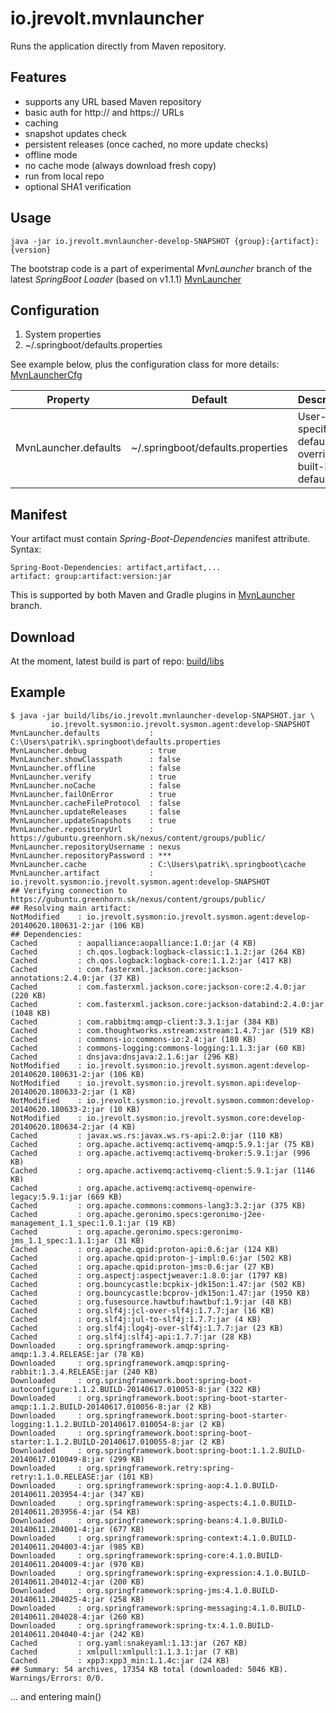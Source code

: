 io.jrevolt.mvnlauncher
===============

Runs the application directly from Maven repository.

Features
--------

- supports any URL based Maven repository
- basic auth for http:// and https:// URLs
- caching
- snapshot updates check
- persistent releases (once cached, no more update checks)
- offline mode
- no cache mode (always download fresh copy)
- run from local repo
- optional SHA1 verification


Usage
-----

	java -jar io.jrevolt.mvnlauncher-develop-SNAPSHOT {group}:{artifact}:{version}
	
The bootstrap code is a part of experimental *MvnLauncher* branch of the latest *SpringBoot Loader* (based on v1.1.1)
[MvnLauncher](https://github.com/patrikbeno/spring-boot/commits/MvnLauncher)

Configuration
-------------

 1. System properties
 2. ~/.springboot/defaults.properties
 
See example below, plus the configuration class for more details: 
[MvnLauncherCfg](https://github.com/patrikbeno/spring-boot/blob/MvnLauncher/spring-boot-tools/spring-boot-loader/src/main/java/org/springframework/boot/loader/MvnLauncherCfg.java) 

| Property | Default | Description |
|----------|---------|-------------|
| MvnLauncher.defaults | ~/.springboot/defaults.properties | User-specific defaults overriding built-in defaults |

Manifest
--------

Your artifact must contain *Spring-Boot-Dependencies* manifest attribute. Syntax:
 
	Spring-Boot-Dependencies: artifact,artifact,...
	artifact: group:artifact:version:jar

This is supported by both Maven and Gradle plugins in [MvnLauncher](https://github.com/patrikbeno/spring-boot/commits/MvnLauncher)
branch.

Download
--------

At the moment, latest build is part of repo: [build/libs](https://github.com/jrevolt/io.jrevolt.mvnlauncher/tree/develop/build/libs)

Example
-------

```
$ java -jar build/libs/io.jrevolt.mvnlauncher-develop-SNAPSHOT.jar \
		 io.jrevolt.sysmon:io.jrevolt.sysmon.agent:develop-SNAPSHOT
MvnLauncher.defaults           : C:\Users\patrik\.springboot\defaults.properties
MvnLauncher.debug              : true
MvnLauncher.showClasspath      : false
MvnLauncher.offline            : false
MvnLauncher.verify             : true
MvnLauncher.noCache            : false
MvnLauncher.failOnError        : true
MvnLauncher.cacheFileProtocol  : false
MvnLauncher.updateReleases     : false
MvnLauncher.updateSnapshots    : true
MvnLauncher.repositoryUrl      : https://gubuntu.greenhorn.sk/nexus/content/groups/public/
MvnLauncher.repositoryUsername : nexus
MvnLauncher.repositoryPassword : ***
MvnLauncher.cache              : C:\Users\patrik\.springboot\cache
MvnLauncher.artifact           : io.jrevolt.sysmon:io.jrevolt.sysmon.agent:develop-SNAPSHOT
## Verifying connection to https://gubuntu.greenhorn.sk/nexus/content/groups/public/
## Resolving main artifact:
NotModified    : io.jrevolt.sysmon:io.jrevolt.sysmon.agent:develop-20140620.180631-2:jar (106 KB)
## Dependencies:
Cached         : aopalliance:aopalliance:1.0:jar (4 KB)
Cached         : ch.qos.logback:logback-classic:1.1.2:jar (264 KB)
Cached         : ch.qos.logback:logback-core:1.1.2:jar (417 KB)
Cached         : com.fasterxml.jackson.core:jackson-annotations:2.4.0:jar (37 KB)
Cached         : com.fasterxml.jackson.core:jackson-core:2.4.0:jar (220 KB)
Cached         : com.fasterxml.jackson.core:jackson-databind:2.4.0:jar (1048 KB)
Cached         : com.rabbitmq:amqp-client:3.3.1:jar (384 KB)
Cached         : com.thoughtworks.xstream:xstream:1.4.7:jar (519 KB)
Cached         : commons-io:commons-io:2.4:jar (180 KB)
Cached         : commons-logging:commons-logging:1.1.3:jar (60 KB)
Cached         : dnsjava:dnsjava:2.1.6:jar (296 KB)
NotModified    : io.jrevolt.sysmon:io.jrevolt.sysmon.agent:develop-20140620.180631-2:jar (106 KB)
NotModified    : io.jrevolt.sysmon:io.jrevolt.sysmon.api:develop-20140620.180633-2:jar (1 KB)
NotModified    : io.jrevolt.sysmon:io.jrevolt.sysmon.common:develop-20140620.180633-2:jar (10 KB)
NotModified    : io.jrevolt.sysmon:io.jrevolt.sysmon.core:develop-20140620.180634-2:jar (4 KB)
Cached         : javax.ws.rs:javax.ws.rs-api:2.0:jar (110 KB)
Cached         : org.apache.activemq:activemq-amqp:5.9.1:jar (75 KB)
Cached         : org.apache.activemq:activemq-broker:5.9.1:jar (996 KB)
Cached         : org.apache.activemq:activemq-client:5.9.1:jar (1146 KB)
Cached         : org.apache.activemq:activemq-openwire-legacy:5.9.1:jar (669 KB)
Cached         : org.apache.commons:commons-lang3:3.2:jar (375 KB)
Cached         : org.apache.geronimo.specs:geronimo-j2ee-management_1.1_spec:1.0.1:jar (19 KB)
Cached         : org.apache.geronimo.specs:geronimo-jms_1.1_spec:1.1.1:jar (31 KB)
Cached         : org.apache.qpid:proton-api:0.6:jar (124 KB)
Cached         : org.apache.qpid:proton-j-impl:0.6:jar (502 KB)
Cached         : org.apache.qpid:proton-jms:0.6:jar (27 KB)
Cached         : org.aspectj:aspectjweaver:1.8.0:jar (1797 KB)
Cached         : org.bouncycastle:bcpkix-jdk15on:1.47:jar (502 KB)
Cached         : org.bouncycastle:bcprov-jdk15on:1.47:jar (1950 KB)
Cached         : org.fusesource.hawtbuf:hawtbuf:1.9:jar (48 KB)
Cached         : org.slf4j:jcl-over-slf4j:1.7.7:jar (16 KB)
Cached         : org.slf4j:jul-to-slf4j:1.7.7:jar (4 KB)
Cached         : org.slf4j:log4j-over-slf4j:1.7.7:jar (23 KB)
Cached         : org.slf4j:slf4j-api:1.7.7:jar (28 KB)
Downloaded     : org.springframework.amqp:spring-amqp:1.3.4.RELEASE:jar (78 KB)
Downloaded     : org.springframework.amqp:spring-rabbit:1.3.4.RELEASE:jar (240 KB)
Downloaded     : org.springframework.boot:spring-boot-autoconfigure:1.1.2.BUILD-20140617.010053-8:jar (322 KB)
Downloaded     : org.springframework.boot:spring-boot-starter-amqp:1.1.2.BUILD-20140617.010056-8:jar (2 KB)
Downloaded     : org.springframework.boot:spring-boot-starter-logging:1.1.2.BUILD-20140617.010054-8:jar (2 KB)
Downloaded     : org.springframework.boot:spring-boot-starter:1.1.2.BUILD-20140617.010055-8:jar (2 KB)
Downloaded     : org.springframework.boot:spring-boot:1.1.2.BUILD-20140617.010049-8:jar (299 KB)
Downloaded     : org.springframework.retry:spring-retry:1.1.0.RELEASE:jar (101 KB)
Downloaded     : org.springframework:spring-aop:4.1.0.BUILD-20140611.203954-4:jar (347 KB)
Downloaded     : org.springframework:spring-aspects:4.1.0.BUILD-20140611.203956-4:jar (54 KB)
Downloaded     : org.springframework:spring-beans:4.1.0.BUILD-20140611.204001-4:jar (677 KB)
Downloaded     : org.springframework:spring-context:4.1.0.BUILD-20140611.204003-4:jar (985 KB)
Downloaded     : org.springframework:spring-core:4.1.0.BUILD-20140611.204009-4:jar (970 KB)
Downloaded     : org.springframework:spring-expression:4.1.0.BUILD-20140611.204012-4:jar (200 KB)
Downloaded     : org.springframework:spring-jms:4.1.0.BUILD-20140611.204025-4:jar (258 KB)
Downloaded     : org.springframework:spring-messaging:4.1.0.BUILD-20140611.204028-4:jar (260 KB)
Downloaded     : org.springframework:spring-tx:4.1.0.BUILD-20140611.204040-4:jar (242 KB)
Cached         : org.yaml:snakeyaml:1.13:jar (267 KB)
Cached         : xmlpull:xmlpull:1.1.3.1:jar (7 KB)
Cached         : xpp3:xpp3_min:1.1.4c:jar (24 KB)
## Summary: 54 archives, 17354 KB total (downloaded: 5046 KB). Warnings/Errors: 0/0.
```	
	
... and entering main()	
